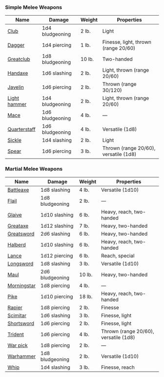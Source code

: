 ### Simple Melee Weapons

| Name                                                                                             | Damage          | Weight | Properties                            |
| ------------------------------------------------------------------------------------------------ | --------------- | ------ | ------------------------------------- |
| [Club](https://roll20.net/compendium/dnd5e/Items:Club?expansion=34047#content)                   | 1d4 bludgeoning | 2 lb.  | Light                                 |
| [Dagger](https://roll20.net/compendium/dnd5e/Items:Dagger?expansion=34047#content)               | 1d4 piercing    | 1 lb.  | Finesse, light, thrown (range 20/60)  |
| [Greatclub](https://roll20.net/compendium/dnd5e/Items:Greatclub?expansion=34047#content)         | 1d8 bludgeoning | 10 lb. | Two-handed                            |
| [Handaxe](https://roll20.net/compendium/dnd5e/Items:Handaxe?expansion=34047#content)             | 1d6 slashing    | 2 lb.  | Light, thrown (range 20/60)           |
| [Javelin](https://roll20.net/compendium/dnd5e/Items:Javelin?expansion=34047#content)             | 1d6 piercing    | 2 lb.  | Thrown (range 30/120)                 |
| [Light hammer](https://roll20.net/compendium/dnd5e/Items:Light%20Hammer?expansion=34047#content) | 1d4 bludgeoning | 2 lb.  | Light, thrown (range 20/60)           |
| [Mace](https://roll20.net/compendium/dnd5e/Items:Mace?expansion=34047#content)                   | 1d6 bludgeoning | 4 lb.  | —                                     |
| [Quarterstaff](https://roll20.net/compendium/dnd5e/Items:Quarterstaff?expansion=34047#content)   | 1d6 bludgeoning | 4 lb.  | Versatile (1d8)                       |
| [Sickle](https://roll20.net/compendium/dnd5e/Items:Sickle?expansion=34047#content)               | 1d4 slashing    | 2 lb.  | Light                                 |
| [Spear](https://roll20.net/compendium/dnd5e/Items:Spear?expansion=34047#content)                 | 1d6 piercing    | 3 lb.  | Thrown (range 20/60), versatile (1d8) |
### Martial Melee Weapons

| Name                                                                                         | Damage          | Weight | Properties                            |
| -------------------------------------------------------------------------------------------- | --------------- | ------ | ------------------------------------- |
| [Battleaxe](https://roll20.net/compendium/dnd5e/Items:Battleaxe?expansion=34047#content)     | 1d8 slashing    | 4 lb.  | Versatile (1d10)                      |
| [Flail](https://roll20.net/compendium/dnd5e/Items:Flail?expansion=34047#content)             | 1d8 bludgeoning | 2 lb.  | —                                     |
| [Glaive](https://roll20.net/compendium/dnd5e/Items:Glaive?expansion=34047#content)           | 1d10 slashing   | 6 lb.  | Heavy, reach, two-handed              |
| [Greataxe](https://roll20.net/compendium/dnd5e/Items:Greataxe?expansion=34047#content)       | 1d12 slashing   | 7 lb.  | Heavy, two-handed                     |
| [Greatsword](https://roll20.net/compendium/dnd5e/Items:Greatsword?expansion=34047#content)   | 2d6 slashing    | 6 lb.  | Heavy, two-handed                     |
| [Halberd](https://roll20.net/compendium/dnd5e/Items:Halberd?expansion=34047#content)         | 1d10 slashing   | 6 lb.  | Heavy, reach, two-handed              |
| [Lance](https://roll20.net/compendium/dnd5e/Items:Lance?expansion=34047#content)             | 1d12 piercing   | 6 lb.  | Reach, special                        |
| [Longsword](https://roll20.net/compendium/dnd5e/Items:Longsword?expansion=34047#content)     | 1d8 slashing    | 3 lb.  | Versatile (1d10)                      |
| [Maul](https://roll20.net/compendium/dnd5e/Items:Maul?expansion=34047#content)               | 2d6 bludgeoning | 10 lb. | Heavy, two-handed                     |
| [Morningstar](https://roll20.net/compendium/dnd5e/Items:Morningstar?expansion=34047#content) | 1d8 piercing    | 4 lb.  | —                                     |
| [Pike](https://roll20.net/compendium/dnd5e/Items:Pike?expansion=34047#content)               | 1d10 piercing   | 18 lb. | Heavy, reach, two-handed              |
| [Rapier](https://roll20.net/compendium/dnd5e/Items:Rapier?expansion=34047#content)           | 1d8 piercing    | 2 lb.  | Finesse                               |
| [Scimitar](https://roll20.net/compendium/dnd5e/Items:Scimitar?expansion=34047#content)       | 1d6 slashing    | 3 lb.  | Finesse, light                        |
| [Shortsword](https://roll20.net/compendium/dnd5e/Items:Shortsword?expansion=34047#content)   | 1d6 piercing    | 2 lb.  | Finesse, light                        |
| [Trident](https://roll20.net/compendium/dnd5e/Items:Trident?expansion=34047#content)         | 1d6 piercing    | 4 lb.  | Thrown (range 20/60), versatile (1d8) |
| [War pick](https://roll20.net/compendium/dnd5e/Items:War%20Pick?expansion=34047#content)     | 1d8 piercing    | 2 lb.  | —                                     |
| [Warhammer](https://roll20.net/compendium/dnd5e/Items:Warhammer?expansion=34047#content)     | 1d8 bludgeoning | 2 lb.  | Versatile (1d10)                      |
| [Whip](https://roll20.net/compendium/dnd5e/Items:Whip?expansion=34047#content)               | 1d4 slashing    | 3 lb.  | Finesse, reach                        |